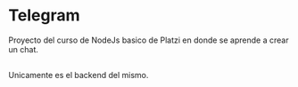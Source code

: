 # Telegram

Proyecto del curso de NodeJs basico de Platzi en donde se aprende a crear un chat.

## 

Unicamente es el backend del mismo.